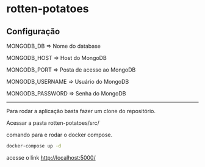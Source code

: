 # rotten-potatoes

## Configuração

MONGODB_DB => Nome do database

MONGODB_HOST => Host do MongoDB

MONGODB_PORT => Posta de acesso ao MongoDB

MONGODB_USERNAME => Usuário do MongoDB

MONGODB_PASSWORD => Senha do MongoDB

---

Para rodar a aplicação basta fazer um clone do repositório.

Acessar a pasta rotten-potatoes/src/

comando para e rodar o docker compose.

```bash
docker-compose up -d
```
acesse o link <http://localhost:5000/>

